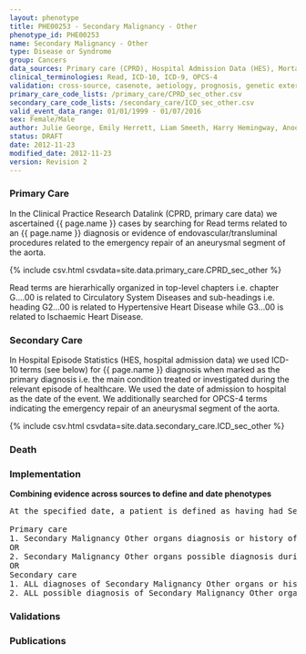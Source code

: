 ```yaml
---
layout: phenotype
title: PHE00253 - Secondary Malignancy - Other
phenotype_id: PHE00253
name: Secondary Malignancy - Other
type: Disease or Syndrome
group: Cancers
data_sources: Primary care (CPRD), Hospital Admission Data (HES), Mortality Data (ONS)
clinical_terminologies: Read, ICD-10, ICD-9, OPCS-4
validation: cross-source, casenote, aetiology, prognosis, genetic external
primary_care_code_lists: /primary_care/CPRD_sec_other.csv
secondary_care_code_lists: /secondary_care/ICD_sec_other.csv
valid_event_data_range: 01/01/1999 - 01/07/2016
sex: Female/Male
author: Julie George, Emily Herrett, Liam Smeeth, Harry Hemingway, Anoop Shah, Spiros Denaxas
status: DRAFT
date: 2012-11-23
modified_date: 2012-11-23
version: Revision 2
---
```


### Primary Care

In the Clinical Practice Research Datalink (CPRD, primary care data) we ascertained {{ page.name }} cases by searching for Read terms related to an {{ page.name }} diagnosis or evidence of endovascular/transluminal procedures related to the emergency repair of an aneurysmal segment of the aorta.

{% include csv.html csvdata=site.data.primary_care.CPRD_sec_other %}

Read terms are hierarhically organized in top-level chapters i.e. chapter G....00 is related to Circulatory System Diseases and sub-headings i.e. heading G2...00 is related to Hypertensive Heart Disease while G3...00 is related to Ischaemic Heart Disease.

### Secondary Care

In Hospital Episode Statistics (HES, hospital admission data) we used ICD-10 terms (see below) for {{ page.name }} diagnosis when marked as the primary diagnosis i.e. the main condition treated or investigated during the relevant episode of healthcare. We used the date of admission to hospital as the date of the event. We additionally searched for OPCS-4 terms indicating the emergency repair of an aneurysmal segment of the aorta.

{% include csv.html csvdata=site.data.secondary_care.ICD_sec_other %}


### Death

### Implementation

**Combining evidence across sources to define and date phenotypes**

<pre>
At the specified date, a patient is defined as having had Secondary Malignancy Other organs IF they meet the criteria for any of the following on or before the specified date. The earliest date on which the individual meets any of the following criteria on or before the specified date is defined as the first event date:

Primary care
1. Secondary Malignancy Other organs diagnosis or history of diagnosis during a consultation 
OR
2. Secondary Malignancy Other organs possible diagnosis during a consultation IF NO record satisfying criteria for Secondary Malignancy of any other organ
OR
Secondary care
1. ALL diagnoses of Secondary Malignancy Other organs or history of diagnosis during a hospitalization
2. ALL possible diagnosis of Secondary Malignancy Other organs during a hospitalization IF NO record satisfying criteria for Secondary Malignancy of any other organ
</pre>

### Validations

### Publications


